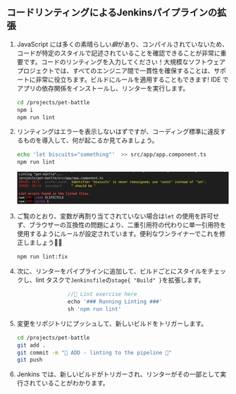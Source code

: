 ## コードリンティングによるJenkinsパイプラインの拡張

1. JavaScript には多くの素晴らしい*癖*があり、コンパイルされていないため、コードが特定のスタイルで記述されていることを確認できることが非常に重要です。コードのリンティングを入力してください！大規模なソフトウェア プロジェクトでは、すべてのエンジニア間で一貫性を確保することは、サポートに非常に役立ちます。ビルドにルールを適用することもできます! IDE でアプリの依存関係をインストールし、リンターを実行します。

    ```bash
    cd /projects/pet-battle
    npm i
    npm run lint
    ```

2. リンティングはエラーを表示しないはずですが、コーディング標準に違反するものを導入して、何が起こるか見てみましょう。

    ```bash
    echo 'let biscuits="something"'  >> src/app/app.component.ts
    npm run lint
    ```

    ![lint-err](./images/lint-err.png)

3. ご覧のとおり、変数が再割り当てされていない場合は`let` の使用を許可せず、ブラウザーの互換性の問題により、二重引用符の代わりに単一引用符を使用するようにルールが設定されています。便利なワンライナーでこれを修正しましょう💪🔥

    ```bash
    npm run lint:fix
    ```

4. 次に、リンターをパイプラインに追加して、ビルドごとにスタイルをチェックし、lint タスクで`Jenkinsfile`の`stage{ "Build" }`を拡張します。

    ```groovy
                    //💅 Lint exercise here
                    echo '### Running Linting ###'
                    sh 'npm run lint'
    ```

5. 変更をリポジトリにプッシュして、新しいビルドをトリガーします。

    ```bash
    cd /projects/pet-battle
    git add .
    git commit -m "💅 ADD - linting to the pipeline 💅"
    git push
    ```

6. Jenkins では、新しいビルドがトリガーされ、リンターがその一部として実行されていることがわかります。
